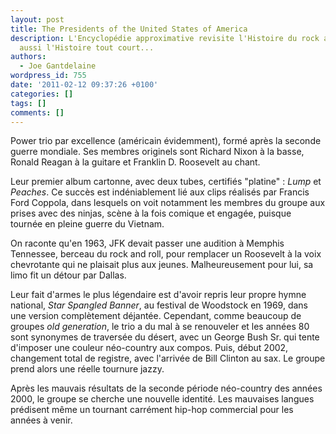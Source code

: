 ```yaml
---
layout: post
title: The Presidents of the United States of America
description: L'Encyclopédie approximative revisite l'Histoire du rock and roll, mais
  aussi l'Histoire tout court...
authors:
  - Joe Gantdelaine
wordpress_id: 755
date: '2011-02-12 09:37:26 +0100'
categories: []
tags: []
comments: []
---
```

Power trio par excellence (américain évidemment), formé après la seconde guerre mondiale. Ses membres originels sont Richard Nixon à la basse, Ronald Reagan à la guitare et Franklin D. Roosevelt au chant.

Leur premier album cartonne, avec deux tubes, certifiés "platine" : *Lump* et *Peaches*. Ce succès est indéniablement lié aux clips réalisés par Francis Ford Coppola, dans lesquels on voit notamment les membres du groupe aux prises avec des ninjas, scène à la fois comique et engagée, puisque tournée en pleine guerre du Vietnam.

On raconte qu'en 1963, JFK devait passer une audition à Memphis Tennessee, berceau du rock and roll, pour remplacer un Roosevelt à la voix chevrotante qui ne plaisait plus aux jeunes. Malheureusement pour lui, sa limo fit un détour par Dallas.

Leur fait d'armes le plus légendaire est d'avoir repris leur propre hymne national, *Star Spangled Banner*, au festival de Woodstock en 1969, dans une version complètement déjantée. Cependant, comme beaucoup de groupes *old generation*, le trio a du mal à se renouveler et les années 80 sont synonymes de traversée du désert, avec un George Bush Sr. qui tente d'imposer une couleur néo-country aux compos. Puis, début 2002, changement total de registre, avec l'arrivée de Bill Clinton au sax. Le groupe prend alors une réelle tournure jazzy.

Après les mauvais résultats de la seconde période néo-country des années 2000, le groupe se cherche une nouvelle identité. Les mauvaises langues prédisent même un tournant carrément hip-hop commercial pour les années à venir.
